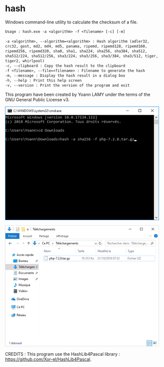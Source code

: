 # hash

Windows command-line utility to calculate the checksum of a file.

```
Usage : hash.exe -a <algorithm> -f <filename> [-c] [-m]

-a <algorithm>, --algorithm=<algorithm> : Hash algorithm (adler32, crc32, gost, md2, md4, md5, panama, ripemd, ripemd128, ripemd160, ripemd256, ripemd320, sha0, sha1, sha224, sha256, sha384, sha512, sha512/224, sha512/256, sha3/224, sha3/256, sha3/384, sha3/512, tiger, tiger2, whirlpool)
-c, --clipboard : Copy the hash result to the clipboard
-f <filename>, --file=<filename> : Filename to generate the hash
-m, --message : Display the hash result in a dialog box
-h, --help : Print this help screen
-v, --version : Print the version of the program and exit
```

This program have been created by Yoann LAMY under the terms of the GNU General Public License v3.

![Preview](hash-1.gif)

![Preview](hash-2.gif)

CREDITS :
This program use the HashLib4Pascal library : https://github.com/Xor-el/HashLib4Pascal.
